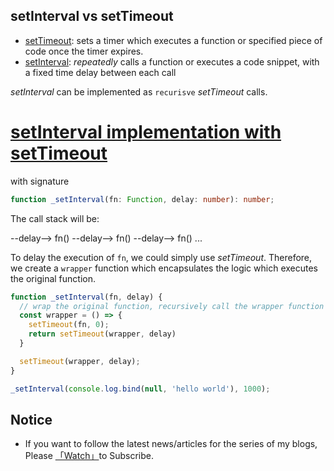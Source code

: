 ## setInterval vs setTimeout

* [setTimeout](https://developer.mozilla.org/en-US/docs/Web/API/WindowOrWorkerGlobalScope/setTimeout): sets a timer which executes a function or specified piece of code once the timer expires.
* [setInterval](https://developer.mozilla.org/en-US/docs/Web/API/WindowOrWorkerGlobalScope/setInterval): *repeatedly* calls a function or executes a code snippet, with a fixed time delay between each call

*setInterval* can be implemented as `recurisve` *setTimeout* calls. 

# [setInterval implementation with setTimeout](https://codepen.io/n0rush/pen/RmqObZ)

with signature 

```typescript
function _setInterval(fn: Function, delay: number): number;
```

The call stack will be:

--delay--> fn() --delay--> fn() --delay--> fn() ...

To delay the execution of `fn`, we could simply use *setTimeout*. Therefore, we create a `wrapper` function which encapsulates the logic which executes the original function.

```javascript
function _setInterval(fn, delay) {
  // wrap the original function, recursively call the wrapper function with setTimeout 
  const wrapper = () => {
    setTimeout(fn, 0);
    return setTimeout(wrapper, delay)
  }

  setTimeout(wrapper, delay);
}

_setInterval(console.log.bind(null, 'hello world'), 1000);
```

## Notice

* If you want to follow the latest news/articles for the series of my blogs, Please [「Watch」](https://github.com/n0ruSh/blogs/)to Subscribe.